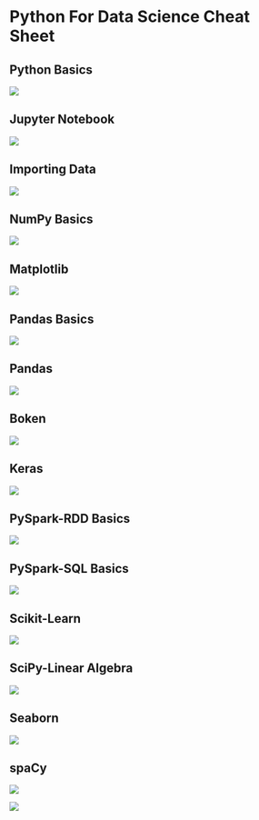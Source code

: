 # Python For Data Science Cheat Sheet

## Python Basics

![](https://cdn.jsdelivr.net/gh/Auto-SK/CDN/Typecho/Python-For-Data-Science-Cheat-Sheet/Python-Basics.png)

## Jupyter Notebook

![](https://cdn.jsdelivr.net/gh/Auto-SK/CDN/Typecho/Python-For-Data-Science-Cheat-Sheet/Jupyter-Notebook.png)

## Importing Data

![](https://cdn.jsdelivr.net/gh/Auto-SK/CDN/Typecho/Python-For-Data-Science-Cheat-Sheet/Importing-Data.png)

## NumPy Basics

![](https://cdn.jsdelivr.net/gh/Auto-SK/CDN/Typecho/Python-For-Data-Science-Cheat-Sheet/NumPy-Basics.png)

## Matplotlib

![](https://cdn.jsdelivr.net/gh/Auto-SK/CDN/Typecho/Python-For-Data-Science-Cheat-Sheet/Matplotlib.png)

## Pandas Basics

![](https://cdn.jsdelivr.net/gh/Auto-SK/CDN/Typecho/Python-For-Data-Science-Cheat-Sheet/Pandas-Basics.png)

## Pandas

![](https://cdn.jsdelivr.net/gh/Auto-SK/CDN/Typecho/Python-For-Data-Science-Cheat-Sheet/Pandas.png)

## Boken

![](https://cdn.jsdelivr.net/gh/Auto-SK/CDN/Typecho/Python-For-Data-Science-Cheat-Sheet/Boken.png)

## Keras

![](https://cdn.jsdelivr.net/gh/Auto-SK/CDN/Typecho/Python-For-Data-Science-Cheat-Sheet/Keras.png)

## PySpark-RDD Basics

![](https://cdn.jsdelivr.net/gh/Auto-SK/CDN/Typecho/Python-For-Data-Science-Cheat-Sheet/PySpark-RDD-Basics.png)

## PySpark-SQL Basics

![](https://cdn.jsdelivr.net/gh/Auto-SK/CDN/Typecho/Python-For-Data-Science-Cheat-Sheet/PySpark-SQL-Basics.png)

## Scikit-Learn

![](https://cdn.jsdelivr.net/gh/Auto-SK/CDN/Typecho/Python-For-Data-Science-Cheat-Sheet/Scikit-Learn.png)

## SciPy-Linear Algebra

![](https://cdn.jsdelivr.net/gh/Auto-SK/CDN/Typecho/Python-For-Data-Science-Cheat-Sheet/SciPy-Linear-Algebra.png)

## Seaborn

![](https://cdn.jsdelivr.net/gh/Auto-SK/CDN/Typecho/Python-For-Data-Science-Cheat-Sheet/Seaborn.png)

## spaCy

![](https://cdn.jsdelivr.net/gh/Auto-SK/CDN/Typecho/Python-For-Data-Science-Cheat-Sheet/spaCy-1.png)

![](https://cdn.jsdelivr.net/gh/Auto-SK/CDN/Typecho/Python-For-Data-Science-Cheat-Sheet/spaCy-2.png)